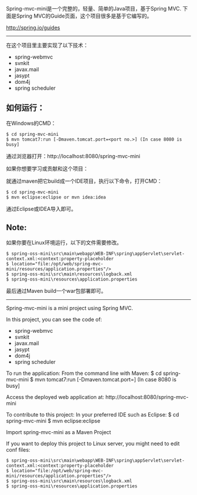 Spring-mvc-mini是一个完整的，轻量、简单的Java项目，基于Spring MVC.
下面是Spring MVC的Guide页面，这个项目很多是基于它编写的。
 
http://spring.io/guides

-------------------
在这个项目里主要实现了以下技术：
* spring-webmvc
* svnkit
* javax.mail
* jasypt
* dom4j
* spring scheduler

如何运行：
-------------------

在Windows的CMD：

    $ cd spring-mvc-mini
    $ mvn tomcat7:run [-Dmaven.tomcat.port=<port no.>] (In case 8080 is busy] 

通过浏览器打开：http://localhost:8080/spring-mvc-mini

如果你想要学习或贡献和这个项目：

就通过maven把它build成一个IDE项目，执行以下命令，打开CMD：

    $ cd spring-mvc-mini
    $ mvn eclipse:eclipse or mvn idea:idea

通过Eclipse或IDEA导入即可。

Note:
-------------------

 如果你要在Linux环境运行，以下的文件需要修改。

    $ spring-oss-mini\src\main\webapp\WEB-INF\spring\appServlet\servlet-context.xml:<context:property-placeholder 
	$ location="file:/opt/web/spring-mvc-mini/resources/application.properties"/>
	$ spring-oss-mini\src\main\resources\logback.xml
	$ spring-oss-mini\resources\application.properties

 最后通过Maven build一个war包部署即可。



--------------------
Spring-mvc-mini is a mini project using Spring MVC.

In this project, you can see the code of:
* spring-webmvc
* svnkit
* javax.mail
* jasypt
* dom4j
* spring scheduler

To run the application:
From the command line with Maven:
    $ cd spring-mvc-mini
    $ mvn tomcat7:run [-Dmaven.tomcat.port=<port no.>] (In case 8080 is busy]

Access the deployed web application at: http://localhost:8080/spring-mvc-mini

To contribute to this project:
In your preferred IDE such as Eclipse:
    $ cd spring-mvc-mini
    $ mvn eclipse:eclipse

Import spring-mvc-mini as a Maven Project

If you want to deploy this project to Linux server, you might need to edit conf files:

    $ spring-oss-mini\src\main\webapp\WEB-INF\spring\appServlet\servlet-context.xml:<context:property-placeholder
	$ location="file:/opt/web/spring-mvc-mini/resources/application.properties"/>
	$ spring-oss-mini\src\main\resources\logback.xml
	$ spring-oss-mini\resources\application.properties



